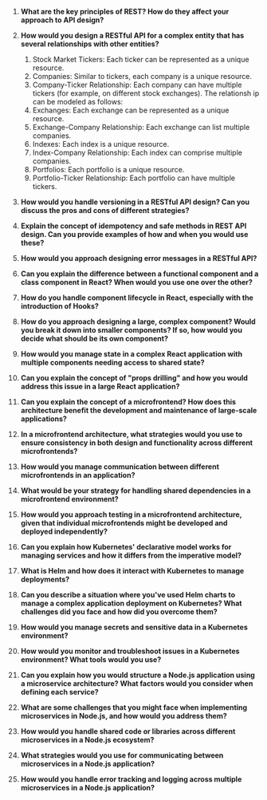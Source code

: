 1. **What are the key principles of REST? How do they affect your approach to API design?**

1. **How would you design a RESTful API for a complex entity that has several relationships with other entities?**
    1. Stock Market Tickers: Each ticker can be represented as a unique resource.
    1. Companies: Similar to tickers, each company is a unique resource.
    1. Company-Ticker Relationship: Each company can have multiple tickers (for example, on different stock exchanges). The relationsh
ip can be modeled as follows: 
    1. Exchanges: Each exchange can be represented as a unique resource.
    1. Exchange-Company Relationship: Each exchange can list multiple companies.
    1. Indexes: Each index is a unique resource.
    1. Index-Company Relationship: Each index can comprise multiple companies.
    1. Portfolios: Each portfolio is a unique resource.
    1. Portfolio-Ticker Relationship: Each portfolio can have multiple tickers.


1. **How would you handle versioning in a RESTful API design? Can you discuss the pros and cons of different strategies?**

1. **Explain the concept of idempotency and safe methods in REST API design. Can you provide examples of how and when you would use these?**

1. **How would you approach designing error messages in a RESTful API?**

1. **Can you explain the difference between a functional component and a class component in React? When would you use one over the other?**

1. **How do you handle component lifecycle in React, especially with the introduction of Hooks?**

1. **How do you approach designing a large, complex component? Would you break it down into smaller components? If so, how would you decide what should be its own component?**

1. **How would you manage state in a complex React application with multiple components needing access to shared state?**

1. **Can you explain the concept of "props drilling" and how you would address this issue in a large React application?**

1. **Can you explain the concept of a microfrontend? How does this architecture benefit the development and maintenance of large-scale applications?**

1. **In a microfrontend architecture, what strategies would you use to ensure consistency in both design and functionality across different microfrontends?**

1. **How would you manage communication between different microfrontends in an application?**

1. **What would be your strategy for handling shared dependencies in a microfrontend environment?**

1. **How would you approach testing in a microfrontend architecture, given that individual microfrontends might be developed and deployed independently?**

1. **Can you explain how Kubernetes' declarative model works for managing services and how it differs from the imperative model?**

1. **What is Helm and how does it interact with Kubernetes to manage deployments?**

1. **Can you describe a situation where you've used Helm charts to manage a complex application deployment on Kubernetes? What challenges did you face and how did you overcome them?**

1. **How would you manage secrets and sensitive data in a Kubernetes environment?**

1. **How would you monitor and troubleshoot issues in a Kubernetes environment? What tools would you use?**

1. **Can you explain how you would structure a Node.js application using a microservice architecture? What factors would you consider when defining each service?**

1. **What are some challenges that you might face when implementing microservices in Node.js, and how would you address them?**

1. **How would you handle shared code or libraries across different microservices in a Node.js ecosystem?**

1. **What strategies would you use for communicating between microservices in a Node.js application?**

1. **How would you handle error tracking and logging across multiple microservices in a Node.js application?**

